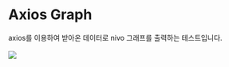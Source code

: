 <h1>Axios Graph</h1>
axios를 이용하여 받아온 데이터로 nivo 그래프를 출력하는 테스트입니다.
<br><br>
<img src=https://github.com/user-attachments/assets/ac1d1c81-bcd1-446a-aa94-a6d5fef65116>
